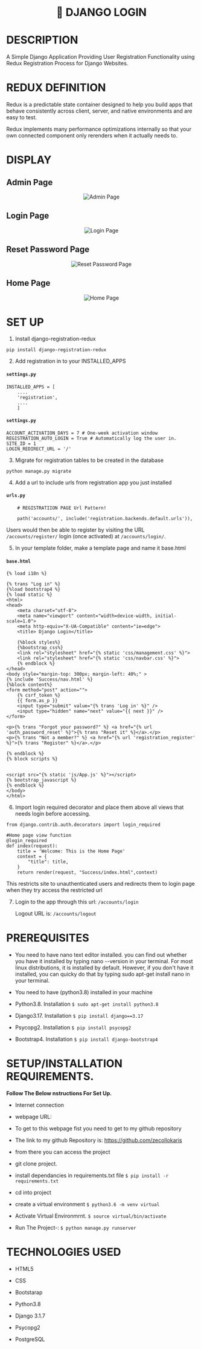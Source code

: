 # <p align="center"> :key: DJANGO LOGIN <p>



# DESCRIPTION

A Simple Django Application Providing User Registration Functionality using Redux Registration Process for Django Websites.

# REDUX DEFINITION

Redux is a predictable state container designed to help you build apps that behave consistently across client, server, and native environments and are easy to test.

Redux implements many performance optimizations internally so that your own connected component only rerenders when it actually needs to.

# DISPLAY

## Admin Page

<p align="center">
<img align="centre" src="Spec.md/admin.png" alt="Admin Page" />
<p>

## Login Page

<p align="center">
<img align="centre" src="Spec.md/login.png" alt="Login Page" />
<p>

## Reset Password Page

<p align="center">
<img align="centre" src="Spec.md/reset.png" alt="Reset Password Page" />
<p>

## Home Page

<p align="center">
<img align="centre" src="Spec.md/home.png" alt="Home Page" />
<p>


# SET UP

1. Install django-registration-redux

```
pip install django-registration-redux
```

2. Add registration in to your INSTALLED_APPS

#### `settings.py`

```
INSTALLED_APPS = [
    ....
    'registration',
    ....
    ]
```

#### `settings.py`

```
ACCOUNT_ACTIVATION_DAYS = 7 # One-week activation window
REGISTRATION_AUTO_LOGIN = True # Automatically log the user in.
SITE_ID = 1
LOGIN_REDIRECT_URL = '/'
```

3. Migrate for registration tables to be created in the database

```
python manage.py migrate
```

4. Add a url to include urls from registration app you just installed

#### `urls.py`

```
    # REGISTRATIION PAGE Url Pattern!

    path('accounts/', include('registration.backends.default.urls')),
```

Users would then be able to register by visiting the URL ```/accounts/register/``` login (once activated) at ```/accounts/login/```.

5. In your template folder, make a template page and name it base.html

#### `base.html`

```
{% load i18n %}

{% trans "Log in" %}
{%load bootstrap4 %}
{% load static %}
<html>
<head>
    <meta charset="utf-8">
    <meta name="viewport" content="width=device-width, initial-scale=1.0">
    <meta http-equiv="X-UA-Compatible" content="ie=edge">
    <title> Django Login</title>

    {%block styles%}
    {%bootstrap_css%}
    <link rel="stylesheet" href="{% static 'css/management.css' %}">
    <link rel="stylesheet" href="{% static 'css/navbar.css' %}">
    {% endblock %}
</head>
<body style="margin-top: 300px; margin-left: 40%;" >
{% include 'Success/nav.html' %}
{%block content%} 
<form method="post" action="">
    {% csrf_token %}
    {{ form.as_p }}
    <input type="submit" value="{% trans 'Log in' %}" />
    <input type="hidden" name="next" value="{{ next }}" />
</form>

<p>{% trans "Forgot your password?" %} <a href="{% url 'auth_password_reset' %}">{% trans "Reset it" %}</a>.</p>
<p>{% trans "Not a member?" %} <a href="{% url 'registration_register' %}">{% trans "Register" %}</a>.</p>

{% endblock %}
{% block scripts %}


<script src="{% static 'js/App.js' %}"></script> 
{% bootstrap_javascript %} 
{% endblock %}
</body>
</html>
```

6. Import login required decorator and place them above all views that needs login before accessing.


```
from django.contrib.auth.decorators import login_required

#Home page view function
@login_required
def index(request):
	title = 'Welcome: This is the Home Page'
	context = {
	    "title": title,
	}
	return render(request, "Success/index.html",context)
```

This restricts site to unauthenticated users and redirects them to login page when they try access the restricted url

7. Login to the app through this url: ```/accounts/login```

    Logout URL is: ```/accounts/logout```

#  PREREQUISITES

- You need to have nano text editor installed. you can find out whether you have it installed by typing nano --version in your terminal. For most linux distributions, it is installed by default. However, if you don't have it installed, you can quicky do that by typing sudo apt-get install nano in your terminal.

- You need to have (python3.8) installed in your machine

- Python3.8. Installation ```$ sudo apt-get install python3.8```

- Django3.17. Installation ```$ pip install django==3.17```

- Psycopg2. Installation ```$ pip install psycopg2```

- Bootstrap4. Installation ```$ pip install django-bootstrap4```


# SETUP/INSTALLATION REQUIREMENTS.

**Follow The Below nstructions For Set Up.**

- Internet connection

- webpage URL:

- To get to this webpage fist you need to get to my github repository

- The link to my github Repository is: https://github.com/zecollokaris

- from there you can access the project

- git clone project.

- install dependancies in requirements.txt file ```$ pip install -r requirements.txt```

- cd into project

- create a virtual environment ```$ python3.6 -m venv virtual```

- Activate Virtual Environmrnt. ```$ source virtual/bin/activate```

- Run The Project-: ```$ python manage.py runserver```



# TECHNOLOGIES USED
- HTML5 

- CSS

- Bootstarap

- Python3.8

- Django 3.1.7

- Psycopg2 

- PostgreSQL
